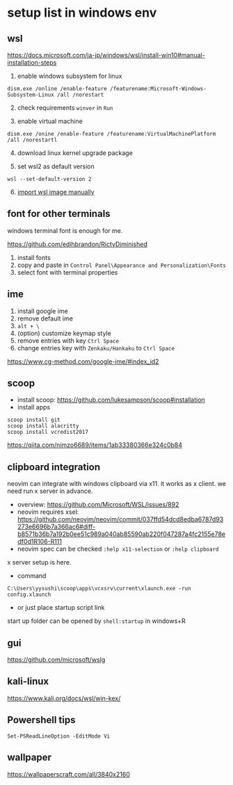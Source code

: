 # setup list in windows env

## wsl

<https://docs.microsoft.com/ja-jp/windows/wsl/install-win10#manual-installation-steps>

1. enable windows subsystem for linux

```
dism.exe /online /enable-feature /featurename:Microsoft-Windows-Subsystem-Linux /all /norestart
```

2. check requirements `winver` in `Run`

3. enable virtual machine

```
dism.exe /onine /enable-feature /featurename:VirtualMachinePlatform /all /norestartl
```

4. download linux kernel upgrade package

5. set wsl2 as default version

```
wsl --set-default-version 2
```

6. [import wsl image manually](https://github.com/nix-community/NixOS-WSL#quick-start)



## font for other terminals

windows terminal font is enough for me.

<https://github.com/edihbrandon/RictyDiminished>

1. install fonts
2. copy and paste in `Control Panel\Appearance and Personalization\Fonts`
3. select font with terminal properties

## ime

1. install google ime
2. remove default ime
3. `alt + \`
4. (option) customize keymap style
  1. remove entries with key `Ctrl Space`
  2. change entries key with `Zenkaku/Hankaku` to `Ctrl Space`

<https://www.cg-method.com/google-ime/#index_id2>

## scoop

- install scoop: <https://github.com/lukesampson/scoop#installation>
- install apps

```
scoop install git
scoop install alacritty
scoop install vcredist2017
```

<https://qiita.com/nimzo6689/items/1ab33380366e324c0b84>

## clipboard integration

neovim can integrate with windows clipboard via x11. it works as x client. we need run x server in advance.

- overview: <https://github.com/Microsoft/WSL/issues/892>
- neovim requires xsel: <https://github.com/neovim/neovim/commit/037ffd54dcd8edba6787d93273e6696b7a366ac6#diff-b8571b36b7a192b0ee51c989a040ab85590ab220f047287a4fc2155e78edf0d1R106-R111>
- neovim spec can be checked `:help x11-selection` or `:help clipboard`

x server setup is here.

- command

```
C:\Users\yysushi\scoop\apps\vcxsrv\current\xlaunch.exe -run config.xlaunch
```

- or just place startup script link

start up folder can be opened by `shell:startup` in windows+R

## gui

<https://github.com/microsoft/wslg>

## kali-linux

<https://www.kali.org/docs/wsl/win-kex/>

## Powershell tips

`Set-PSReadLineOption -EditMode Vi`

## wallpaper

<https://wallpaperscraft.com/all/3840x2160>
